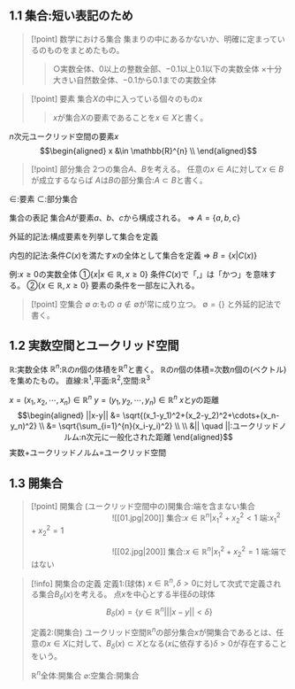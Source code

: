 ## 1.1 集合:短い表記のため
> [!point] 数学における集合
> 集まりの中にあるかないか、明確に定まっているのものをまとめたもの。
>> ○実数全体、$0$以上の整数全部、$-0.1$以上$0.1$以下の実数全体
>> ×十分大きい自然数全体、$-0.1$から$0.1$までの実数全体

> [!point] 要素
> 集合$X$の中に入っている個々のもの$x$
>> $x$が集合$X$の要素であることを$x\in X$と書く。

$n$次元ユークリッド空間の要素$x$
$$\begin{aligned}
x &\in \mathbb{R}^{n} \\
\end{aligned}$$

> [!point] 部分集合
> $2$つの集合$A$、$B$を考える。
> 任意の$x \in A$に対して$x \in B$が成立するならば
> $A$は$B$の部分集合:$A \subset B$と書く。

$\in$:要素
$\subset$:部分集合

集合の表記
集合$A$が要素$a$、$b$、$c$から構成される。
$\Rightarrow$ $A = \{a,b,c\}$


外延的記法:構成要素を列挙して集合を定義

内包的記法:条件$C(x)$を満たす$x$の全体として集合を定義
$\Rightarrow$ $B = \{x | C(x)\}$


例:$x \geq 0$の実数全体
①$\{x | x \in \mathbb{R}, x \geq 0\}$
条件$C(x)$で「,」は「かつ」を意味する。
②$\{x \in \mathbb{R}, x \geq 0\}$
要素の条件を一部左に入れる。

> [!point] 空集合
> $\emptyset$
> $a$:もの
> $a\notin \emptyset$が常に成り立つ。
> $\emptyset = \{ \}$
> と外延的記法で書く。

## 1.2 実数空間とユークリッド空間
$\mathbb{R}$:実数全体
$\mathbb{R}^n$:$\mathbb{R}$の$n$個の体積を$\mathbb{R}^n$と書く。
$\mathbb{R}$の$n$個の体積$=$次数$n$個の(ベクトル)を集めたもの。
直線:$\mathbb{R}^1$,平面:$\mathbb{R}^2$,空間:$\mathbb{R}^3$

$x=(x_1,x_2,\cdots,x_n) \in \mathbb{R}^n$
$y=(y_1,y_2,\cdots,y_n) \in \mathbb{R}^n$
$x$と$y$の距離
$$\begin{aligned}
||x-y|| &= \sqrt{(x_1-y_1)^2+(x_2-y_2)^2+\cdots+(x_n-y_n)^2} \\
&= \sqrt{\sum_{i=1}^{n}(x_i-y_i)^2} \\
\\
&|| \quad ||:ユークリッドノルム:n次元に一般化された距離
\end{aligned}$$
実数$+$ユークリッドノルム$=$ユークリッド空間

## 1.3 開集合
> [!point] 開集合
> (ユークリッド空間中の)開集合:端を含まない集合
> $\hspace{4cm}$![[01.jpg|200]]
> 集合:${x \in \mathbb{R}^n | x_1^2+x_2^2 < 1}$
> 端:$x_1^2+x_2^2=1$
>
> $\hspace{4cm}$![[02.jpg|200]]
> 集合:${x \in \mathbb{R}^n | x_1^2+x_2^2 = 1}$
> 端:端ではない

> [!info] 開集合の定義
> 定義$1$:(球体)
> $x \in \mathbb{R}^n , \delta > 0$に対して次式で定義される集合$B_\delta(x)$を考える。
> 点$x$を中心とする半径$\delta$の球体
> $$B_\delta(x) = \{y \in \mathbb{R}^n | ||x-y|| < \delta\}$$
>
> 定義$2$:(開集合)
> ユークリッド空間$\mathbb{R}^n$の部分集合$x$が開集合であるとは、任意の$x \in X$に対して、$B_\delta(x) \subset X$となる($x$に依存する)$\delta > 0$が存在することをいう。
>
> $\mathbb{R}^n$全体:開集合
> $\varnothing$:空集合:開集合